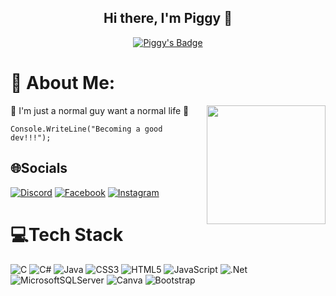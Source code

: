 <h2 align="center">  Hi there, I'm Piggy 👋</h2>
<p align="center">
    <a href="https://github.com/SunoBB/github-badges">
        <img title="Last commit Readme's" alt="Piggy's Badge" src="https://img.shields.io/github/last-commit/Sobinhoangto/Sobinhoangto?&style=for-the-badge&color=0786f5&logoColor=03060a&labelColor=0029b0"/>

</a>
</p>

# 💫 About Me:
  <p align="left"> 🔭 I'm just a normal guy want a normal life 🤝
<img align="right" height="190" src="https://media.giphy.com/media/f6hnhHkks8bk4jwjh3/giphy.gif" />

    Console.WriteLine("Becoming a good dev!!!");
  </p>


## 🌐Socials
[![Discord](https://img.shields.io/badge/Discord-%237289DA.svg?logo=discord&logoColor=white)](htttps://discord.gg/SobinHoangTo) [![Facebook](https://img.shields.io/badge/Facebook-%231877F2.svg?logo=Facebook&logoColor=white)]([https://facebook.com/facebook.com/soobinHoangto](https://www.facebook.com/soobinHoangto/)) [![Instagram](https://img.shields.io/badge/Instagram-%23E4405F.svg?logo=Instagram&logoColor=white)](https://www.instagram.com/soobin.hoangto/)

# 💻Tech Stack
![C](https://img.shields.io/badge/c-%2300599C.svg?style=plastic&logo=c&logoColor=white) ![C#](https://img.shields.io/badge/c%23-%23239120.svg?style=plastic&logo=c-sharp&logoColor=white) ![Java](https://img.shields.io/badge/java-%23ED8B00.svg?style=plastic&logo=java&logoColor=white) ![CSS3](https://img.shields.io/badge/css3-%231572B6.svg?style=plastic&logo=css3&logoColor=white) ![HTML5](https://img.shields.io/badge/html5-%23E34F26.svg?style=plastic&logo=html5&logoColor=white) ![JavaScript](https://img.shields.io/badge/javascript-%23323330.svg?style=plastic&logo=javascript&logoColor=%23F7DF1E) ![.Net](https://img.shields.io/badge/.NET-5C2D91?style=plastic&logo=.net&logoColor=white) ![MicrosoftSQLServer](https://img.shields.io/badge/Microsoft%20SQL%20Sever-CC2927?style=plastic&logo=microsoft%20sql%20server&logoColor=white) ![Canva](https://img.shields.io/badge/Canva-%2300C4CC.svg?style=plastic&logo=Canva&logoColor=white) ![Bootstrap](https://img.shields.io/badge/bootstrap-%23563D7C.svg?style=plastic&logo=bootstrap&logoColor=white)

